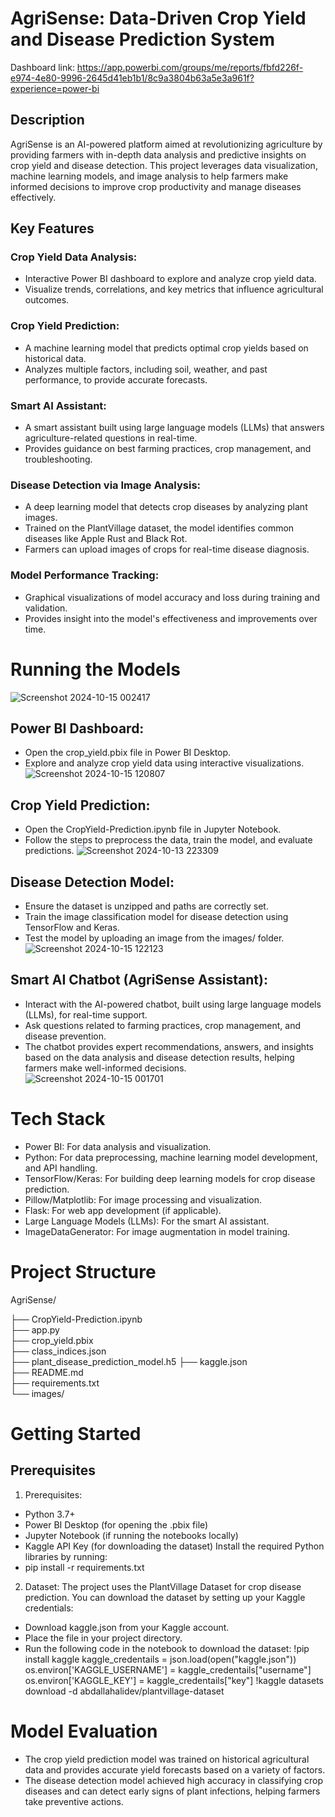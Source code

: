 # AgriSense: Data-Driven Crop Yield and Disease Prediction System

Dashboard link: https://app.powerbi.com/groups/me/reports/fbfd226f-e974-4e80-9996-2645d41eb1b1/8c9a3804b63a5e3a961f?experience=power-bi

## Description

AgriSense is an AI-powered platform aimed at revolutionizing agriculture by providing farmers with in-depth data analysis and predictive insights on crop yield and disease detection. This project leverages data visualization, machine learning models, and image analysis to help farmers make informed decisions to improve crop productivity and manage diseases effectively.


## Key Features

### Crop Yield Data Analysis:
- Interactive Power BI dashboard to explore and analyze crop yield data.
- Visualize trends, correlations, and key metrics that influence agricultural outcomes.

### Crop Yield Prediction:
- A machine learning model that predicts optimal crop yields based on historical data.
- Analyzes multiple factors, including soil, weather, and past performance, to provide accurate forecasts.

### Smart AI Assistant:
- A smart assistant built using large language models (LLMs) that answers agriculture-related questions in real-time.
- Provides guidance on best farming practices, crop management, and troubleshooting.

### Disease Detection via Image Analysis:
- A deep learning model that detects crop diseases by analyzing plant images.
- Trained on the PlantVillage dataset, the model identifies common diseases like Apple Rust and Black Rot.
- Farmers can upload images of crops for real-time disease diagnosis.

### Model Performance Tracking:
- Graphical visualizations of model accuracy and loss during training and validation.
- Provides insight into the model's effectiveness and improvements over time.


# Running the Models

![Screenshot 2024-10-15 002417](https://github.com/user-attachments/assets/8063c7df-2066-430f-850b-80b162c88733)

## Power BI Dashboard:
- Open the crop_yield.pbix file in Power BI Desktop.
- Explore and analyze crop yield data using interactive visualizations.
![Screenshot 2024-10-15 120807](https://github.com/user-attachments/assets/96f14dc7-a407-4015-8389-2636190fb948)

## Crop Yield Prediction:
- Open the CropYield-Prediction.ipynb file in Jupyter Notebook.
- Follow the steps to preprocess the data, train the model, and evaluate predictions.
![Screenshot 2024-10-13 223309](https://github.com/user-attachments/assets/d1ba7ec7-9540-46ce-9d41-a702fe3bbd7e)

## Disease Detection Model:
- Ensure the dataset is unzipped and paths are correctly set.
- Train the image classification model for disease detection using TensorFlow and Keras.
- Test the model by uploading an image from the images/ folder.
![Screenshot 2024-10-15 122123](https://github.com/user-attachments/assets/f3683917-0384-4f51-8036-5207461556fe)

## Smart AI Chatbot (AgriSense Assistant):
- Interact with the AI-powered chatbot, built using large language models (LLMs), for real-time support.
- Ask questions related to farming practices, crop management, and disease prevention.
- The chatbot provides expert recommendations, answers, and insights based on the data analysis and disease detection results, helping farmers make well-informed decisions.
![Screenshot 2024-10-15 001701](https://github.com/user-attachments/assets/040511bb-62db-4486-b541-d4cdac21cda4)



# Tech Stack

- Power BI: For data analysis and visualization.
- Python: For data preprocessing, machine learning model development, and API handling.
- TensorFlow/Keras: For building deep learning models for crop disease prediction.
- Pillow/Matplotlib: For image processing and visualization.
- Flask: For web app development (if applicable).
- Large Language Models (LLMs): For the smart AI assistant.
- ImageDataGenerator: For image augmentation in model training.


# Project Structure

AgriSense/

├── CropYield-Prediction.ipynb  
├── app.py                        
├── crop_yield.pbix              
├── class_indices.json            
├── plant_disease_prediction_model.h5 
├── kaggle.json                   
├── README.md                     
├── requirements.txt              
└── images/                       


# Getting Started
## Prerequisites

1. Prerequisites:
- Python 3.7+
- Power BI Desktop (for opening the .pbix file)
- Jupyter Notebook (if running the notebooks locally)
- Kaggle API Key (for downloading the dataset)
Install the required Python libraries by running:
- pip install -r requirements.txt

2. Dataset:
The project uses the PlantVillage Dataset for crop disease prediction. You can download the dataset by setting up your Kaggle credentials:
- Download kaggle.json from your Kaggle account.
- Place the file in your project directory.
- Run the following code in the notebook to download the dataset:
!pip install kaggle
kaggle_credentails = json.load(open("kaggle.json"))
os.environ['KAGGLE_USERNAME'] = kaggle_credentails["username"]
os.environ['KAGGLE_KEY'] = kaggle_credentails["key"]
!kaggle datasets download -d abdallahalidev/plantvillage-dataset

# Model Evaluation

- The crop yield prediction model was trained on historical agricultural data and provides accurate yield forecasts based on a variety of factors.
- The disease detection model achieved high accuracy in classifying crop diseases and can detect early signs of plant infections, helping farmers take preventive actions.
